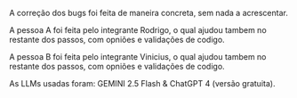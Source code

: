 A correção dos bugs foi feita de maneira concreta, sem nada a acrescentar.

A pessoa A foi feita pelo integrante Rodrigo, o qual ajudou tambem no restante dos passos, com opniões e validações de codigo.

A pessoa B foi feita pelo integrante Vinicius, o qual ajudou tambem no restante dos passos, com opniões e validações de codigo.

As LLMs usadas foram: GEMINI 2.5 Flash & ChatGPT 4 (versão gratuita).
